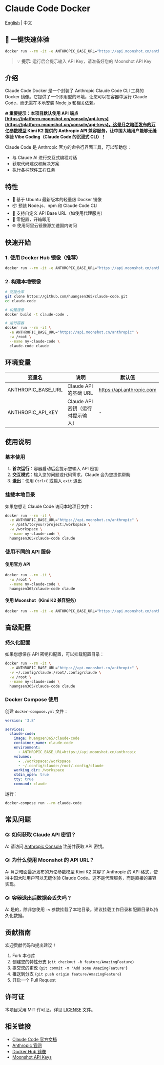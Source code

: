 # Claude Code Docker

[English](README.en.md) | 中文

## 🚀 一键快速体验

```bash
docker run --rm -it -e ANTHROPIC_BASE_URL="https://api.moonshot.cn/anthropic" -w /root --name my-claude-code huangsen365/claude-code claude
```

> 💡 **提示**: 运行后会提示输入 API Key，请准备好您的 Moonshot API Key

## 介绍

Claude Code Docker 是一个封装了 Anthropic Claude Code CLI 工具的 Docker 镜像。它提供了一个即用型的环境，让您可以在容器中运行 Claude Code，而无需在本地安装 Node.js 和相关依赖。

**🔥 重要提示：本项目默认使用 API 端点 [https://platform.moonshot.cn/console/api-keys](https://platform.moonshot.cn/console/api-keys)，这是月之暗面发布的万亿参数模型 Kimi K2 提供的 Anthropic API 兼容服务，让中国大陆用户能够无缝体验 Vibe Coding（Claude Code 的沉浸式 CLI）！**

Claude Code 是 Anthropic 官方的命令行界面工具，可以帮助您：
- 与 Claude AI 进行交互式编程对话
- 获取代码建议和解决方案
- 执行各种软件工程任务

## 特性

- 🐳 基于 Ubuntu 最新版本的轻量级 Docker 镜像
- 📦 预装 Node.js、npm 和 Claude Code CLI
- 🚀 支持自定义 API Base URL（如使用代理服务）
- 🔧 零配置，开箱即用
- 🌐 使用阿里云镜像源加速国内访问

## 快速开始

### 1. 使用 Docker Hub 镜像（推荐）

```bash
docker run --rm -it -e ANTHROPIC_BASE_URL="https://api.moonshot.cn/anthropic" -w /root --name my-claude-code huangsen365/claude-code claude
```

### 2. 构建本地镜像

```bash
# 克隆仓库
git clone https://github.com/huangsen365/claude-code.git
cd claude-code

# 构建镜像
docker build -t claude-code .

# 运行容器
docker run --rm -it \
  -e ANTHROPIC_BASE_URL="https://api.moonshot.cn/anthropic" \
  -w /root \
  --name my-claude-code \
  claude-code claude
```

## 环境变量

| 变量名 | 说明 | 默认值 |
|--------|------|--------|
| ANTHROPIC_BASE_URL | Claude API 的基础 URL | https://api.anthropic.com |
| ANTHROPIC_API_KEY | Claude API 密钥（运行时提示输入） | - |

## 使用说明

### 基本使用

1. **首次运行**：容器启动后会提示您输入 API 密钥
2. **交互模式**：输入您的问题或代码需求，Claude 会为您提供帮助
3. **退出**：使用 `Ctrl+C` 或输入 `exit` 退出

### 挂载本地目录

如果您想让 Claude Code 访问本地项目文件：

```bash
docker run --rm -it \
  -e ANTHROPIC_BASE_URL="https://api.moonshot.cn/anthropic" \
  -v /path/to/your/project:/workspace \
  -w /workspace \
  --name my-claude-code \
  huangsen365/claude-code claude
```

### 使用不同的 API 服务

#### 使用官方 API
```bash
docker run --rm -it \
  -w /root \
  --name my-claude-code \
  huangsen365/claude-code claude
```

#### 使用 Moonshot（Kimi K2 兼容服务）
```bash
docker run --rm -it -e ANTHROPIC_BASE_URL="https://api.moonshot.cn/anthropic" -w /root --name my-claude-code huangsen365/claude-code claude
```

## 高级配置

### 持久化配置

如果您想保存 API 密钥和配置，可以挂载配置目录：

```bash
docker run --rm -it \
  -e ANTHROPIC_BASE_URL="https://api.moonshot.cn/anthropic" \
  -v ~/.config/claude:/root/.config/claude \
  -w /root \
  --name my-claude-code \
  huangsen365/claude-code claude
```

### Docker Compose 使用

创建 `docker-compose.yml` 文件：

```yaml
version: '3.8'

services:
  claude-code:
    image: huangsen365/claude-code
    container_name: claude-code
    environment:
      - ANTHROPIC_BASE_URL=https://api.moonshot.cn/anthropic
    volumes:
      - ./workspace:/workspace
      - ~/.config/claude:/root/.config/claude
    working_dir: /workspace
    stdin_open: true
    tty: true
    command: claude
```

运行：
```bash
docker-compose run --rm claude-code
```

## 常见问题

### Q: 如何获取 Claude API 密钥？
A: 请访问 [Anthropic Console](https://console.anthropic.com/) 注册并获取 API 密钥。

### Q: 为什么使用 Moonshot 的 API URL？
A: 月之暗面最近发布的万亿参数模型 Kimi K2 兼容了 Anthropic 的 API 格式，使得中国大陆用户可以无缝体验 Claude Code。这不是代理服务，而是直接的兼容实现。

### Q: 容器退出后数据会丢失吗？
A: 是的，除非您使用 `-v` 参数挂载了本地目录。建议挂载工作目录和配置目录以持久化数据。

## 贡献指南

欢迎贡献代码和提出建议！

1. Fork 本仓库
2. 创建您的特性分支 (`git checkout -b feature/AmazingFeature`)
3. 提交您的更改 (`git commit -m 'Add some AmazingFeature'`)
4. 推送到分支 (`git push origin feature/AmazingFeature`)
5. 开启一个 Pull Request

## 许可证

本项目采用 MIT 许可证。详见 [LICENSE](LICENSE) 文件。

## 相关链接

- [Claude Code 官方文档](https://docs.anthropic.com/claude/docs/claude-code)
- [Anthropic 官网](https://www.anthropic.com/)
- [Docker Hub 镜像](https://hub.docker.com/r/huangsen365/claude-code)
- [Moonshot API Keys](https://platform.moonshot.cn/console/api-keys)
